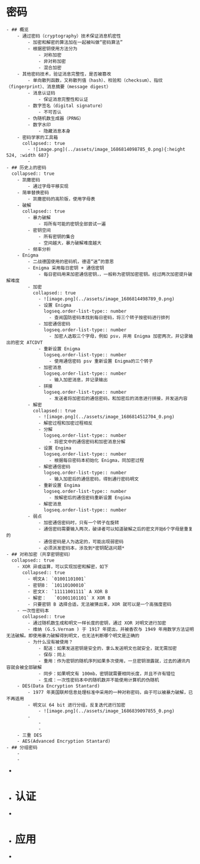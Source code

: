 # 密码
	- ## 概览
		- 通过密码（cryptography）技术保证消息机密性
			- 加密和解密的算法加在一起被叫做“密码算法”
			- 根据密钥使用方法分为
				- 对称加密
				- 非对称加密
				- 混合加密
		- 其他密码技术，验证消息完整性，是否被篡改
			- 单向散列函数，又称散列值（hash）、校验和（checksum）、指纹（fingerprint）、消息摘要（message digest）
			- 消息认证码
				- 保证消息完整性和认证
			- 数字签名（digital signature）
				- 不可否认
			- 伪随机数生成器（PRNG）
			- 数字水印
				- 隐藏消息本身
		- 密码学家的工具箱
		  collapsed:: true
			- ![image.png](../assets/image_1686814098785_0.png){:height 524, :width 687}
			-
	- ## 历史上的密码
	  collapsed:: true
		- 凯撒密码
			- 通过字母平移实现
		- 简单替换密码
			- 凯撒密码的高阶版，使用字母表
		- 破解
		  collapsed:: true
			- 暴力破解
				- 将所有可能的密钥全部尝试一遍
			- 密钥空间
				- 所有密钥的集合
				- 空间越大，暴力破解难度越大
			- 频率分析
		- Enigma
			- 二战德国使用的密码机，德语“迷”的意思
			- Enigma 采用每日密钥 + 通信密钥
				- 每日密码用来加密通信密钥，，一般称为密钥加密密钥。经过两次加密提升破解难度
			- 加密
			  collapsed:: true
				- ![image.png](../assets/image_1686814498789_0.png)
				- 设置 Enigma
				  logseq.order-list-type:: number
					- 查阅国防密码本找到每日密码，将三个转子按密码进行排列
				- 加密通信密码
				  logseq.order-list-type:: number
					- 加密人选取三个字母，例如 psv，并用 Enigma 加密两次，并记录输出的密文 ATCDVT
				- 重新设置 Enigma
				  logseq.order-list-type:: number
					- 使用通信密码 psv 重新设置 Enigma的三个转子
				- 加密消息
				  logseq.order-list-type:: number
					- 输入加密消息，并记录输出
				- 拼接
				  logseq.order-list-type:: number
					- 发送者将加密后的通信密码，和加密后的消息进行拼接，并发送内容
			- 解密
			  collapsed:: true
				- ![image.png](../assets/image_1686814512704_0.png)
				- 解密过程和加密过程相反
				- 分解
				  logseq.order-list-type:: number
					- 将密文中的通信密码和加密消息分解
				- 设置 Engima
				  logseq.order-list-type:: number
					- 根据每日密码本初始化 Enigma，同加密过程
				- 解密通信密码
				  logseq.order-list-type:: number
					- 输入加密后的通信密码，得到通行密码明文
				- 重新设置 Engima
				  logseq.order-list-type:: number
					- 按解密后的通信密码重新设置 Engima
				- 解密消息
				  logseq.order-list-type:: number
			- 弱点
				- 加密通信密码时，只有一个转子在旋转
				- 通信密码需要输入两次，破译者可以知道破解之后的密文开始6个字母是重复的
				- 通信密码是人为选定的，可能出现弱密码
				- 必须派发密码本，涉及到*密钥配送问题*
	- ## 对称加密（共享密钥密码）
	  collapsed:: true
		- XOR 异或运算，可以实现加密和解密，如下
		  collapsed:: true
			- 明文A： `01001101001`
			- 密钥B： `10110100010`
			- 密文X： `11111001111` A XOR B
			- 解密：   `01001101101` X XOR B
			- 只要密钥 B 选择合适，无法被猜出来，XOR 就可以是一个高强度密码
		- 一次性密码本
		  collapsed:: true
			- 通过随机数生成和明文一样长度的密钥，通过 XOR 对明文进行加密
			- 维纳 (G.S.Vernam ) 于 1917 年提出，并被香农与 1949 年用数学方法证明无法破解。即使用暴力破解得到明文，也无法判断哪个明文是正确的
			- 为什么没有被使用？
				- 配送：如果发送密钥是安全的，拿么发送明文也就安全，就无需加密
				- 保存：同上
				- 重用：作为密钥的随机序列如果多次使用，一旦密钥泄露就，过去的通讯内容就会被全部破解
				- 同步：如果明文有 100mb，密钥就需要相同长度，并且不许有错位
				- 生成：一次性密码本中的随机数并不能使用计算机的伪随机
		- DES(Data Encryption Stantard)
			- 1977 年美国联邦信息处理标准中采用的一种对称密码，由于可以被暴力破解，已不再适用
			- 明文以 64 bit 进行分组，反复迭代进行加密
				- ![image.png](../assets/image_1686839097855_0.png)
			-
				-
				-
		- 三重 DES
		- AES(Advanced Encryption Stantard)
	- ## 分组密码
		-
		-
-
- # 认证
-
- # 应用
-
